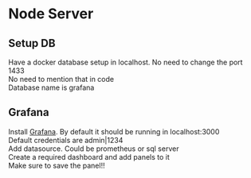 <h1>Node Server</h1>
<h2>Setup DB</h2>

Have a docker database setup in localhost. No need to change the port 1433<br>
No need to mention that in code<br>
Database name is grafana

<h2>Grafana</h2>
Install <a href="https://jhooq.com/prometheous-grafan-setup/">Grafana</a>.
By default it should be running in localhost:3000<br>
Default credentials are admin|1234<br>
Add datasource. Could be prometheus or sql server<br>
Create a required dashboard and add panels to it<br>
Make sure to save the panel!!
